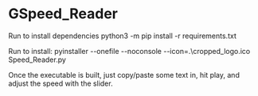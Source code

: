 # GSpeed_Reader

Run to install dependencies
python3 -m pip install -r requirements.txt

Run to install:
pyinstaller --onefile --noconsole  --icon=.\cropped_logo.ico Speed_Reader.py

Once the executable is built, just copy/paste some text in, hit play, and adjust the speed with the slider.